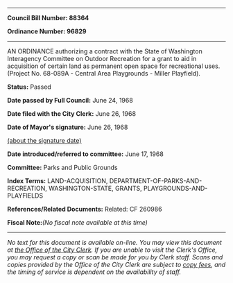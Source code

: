 

********

**Council Bill Number: 88364**
   
**Ordinance Number: 96829**
********

 AN ORDINANCE authorizing a contract with the State of Washington Interagency Committee on Outdoor Recreation for a grant to aid in acquisition of certain land as permanent open space for recreational uses. (Project No. 68-089A - Central Area Playgrounds - Miller Playfield).

**Status:** Passed
   
**Date passed by Full Council:** June 24, 1968
   
**Date filed with the City Clerk:** June 26, 1968
   
**Date of Mayor's signature:** June 26, 1968
   
[(about the signature date)](/~public/approvaldate.htm)
   
   
   
**Date introduced/referred to committee:** June 17, 1968
   
**Committee:** Parks and Public Grounds
   
   
**Index Terms:** LAND-ACQUISITION, DEPARTMENT-OF-PARKS-AND-RECREATION, WASHINGTON-STATE, GRANTS, PLAYGROUNDS-AND-PLAYFIELDS

**References/Related Documents:** Related: CF 260986

**Fiscal Note:**_(No fiscal note available at this time)_
********

_No text for this document is available on-line. You may view this document at [the Office of the City Clerk](http://www.seattle.gov/leg/clerk/contactUs.htm). If you are unable to visit the Clerk's Office, you may request a copy or scan be made for you by Clerk staff. Scans and copies provided by the Office of the City Clerk are subject to [copy fees](http://clerk.seattle.gov/~public/clerkfees.htm), and the timing of service is dependent on the availability of staff._

